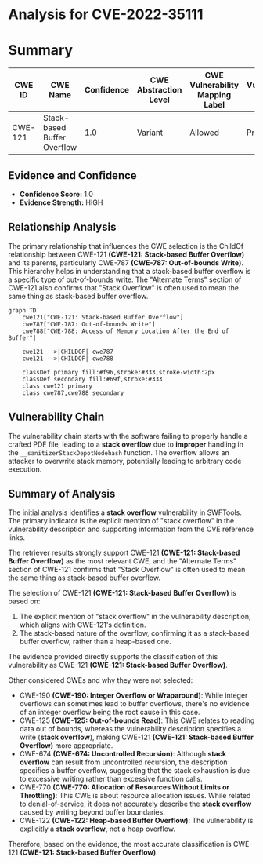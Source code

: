 # Analysis for CVE-2022-35111

# Summary
| CWE ID | CWE Name | Confidence | CWE Abstraction Level | CWE Vulnerability Mapping Label | CWE-Vulnerability Mapping Notes |
|---|---|---|---|---|---|
| CWE-121 | Stack-based Buffer Overflow | 1.0 | Variant | Allowed | Primary CWE |

## Evidence and Confidence

*   **Confidence Score:** 1.0
*   **Evidence Strength:** HIGH

## Relationship Analysis
The primary relationship that influences the CWE selection is the ChildOf relationship between CWE-121 **(CWE-121: Stack-based Buffer Overflow)** and its parents, particularly CWE-787 **(CWE-787: Out-of-bounds Write)**. This hierarchy helps in understanding that a stack-based buffer overflow is a specific type of out-of-bounds write. The "Alternate Terms" section of CWE-121 also confirms that "Stack Overflow" is often used to mean the same thing as stack-based buffer overflow.

```mermaid
graph TD
    cwe121["CWE-121: Stack-based Buffer Overflow"]
    cwe787["CWE-787: Out-of-bounds Write"]
    cwe788["CWE-788: Access of Memory Location After the End of Buffer"]

    cwe121 -->|CHILDOF| cwe787
    cwe121 -->|CHILDOF| cwe788

    classDef primary fill:#f96,stroke:#333,stroke-width:2px
    classDef secondary fill:#69f,stroke:#333
    class cwe121 primary
    class cwe787,cwe788 secondary
```

## Vulnerability Chain
The vulnerability chain starts with the software failing to properly handle a crafted PDF file, leading to a **stack overflow** due to **improper** handling in the `__sanitizerStackDepotNodehash` function. The overflow allows an attacker to overwrite stack memory, potentially leading to arbitrary code execution.

## Summary of Analysis
The initial analysis identifies a **stack overflow** vulnerability in SWFTools. The primary indicator is the explicit mention of "stack overflow" in the vulnerability description and supporting information from the CVE reference links.

The retriever results strongly support CWE-121 **(CWE-121: Stack-based Buffer Overflow)** as the most relevant CWE, and the "Alternate Terms" section of CWE-121 confirms that "Stack Overflow" is often used to mean the same thing as stack-based buffer overflow.

The selection of CWE-121 **(CWE-121: Stack-based Buffer Overflow)** is based on:
1.  The explicit mention of "stack overflow" in the vulnerability description, which aligns with CWE-121's definition.
2.  The stack-based nature of the overflow, confirming it as a stack-based buffer overflow, rather than a heap-based one.

The evidence provided directly supports the classification of this vulnerability as CWE-121 **(CWE-121: Stack-based Buffer Overflow)**.

Other considered CWEs and why they were not selected:

*   CWE-190 **(CWE-190: Integer Overflow or Wraparound)**: While integer overflows can sometimes lead to buffer overflows, there's no evidence of an integer overflow being the root cause in this case.
*   CWE-125 **(CWE-125: Out-of-bounds Read)**: This CWE relates to reading data out of bounds, whereas the vulnerability description specifies a write (**stack overflow**), making CWE-121 **(CWE-121: Stack-based Buffer Overflow)** more appropriate.
*   CWE-674 **(CWE-674: Uncontrolled Recursion)**: Although **stack overflow** can result from uncontrolled recursion, the description specifies a buffer overflow, suggesting that the stack exhaustion is due to excessive writing rather than excessive function calls.
*   CWE-770 **(CWE-770: Allocation of Resources Without Limits or Throttling)**: This CWE is about resource allocation issues. While related to denial-of-service, it does not accurately describe the **stack overflow** caused by writing beyond buffer boundaries.
*   CWE-122 **(CWE-122: Heap-based Buffer Overflow)**: The vulnerability is explicitly a **stack overflow**, not a heap overflow.

Therefore, based on the evidence, the most accurate classification is CWE-121 **(CWE-121: Stack-based Buffer Overflow)**.